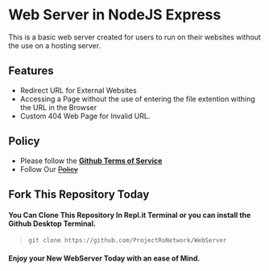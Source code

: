 # Web Server in NodeJS Express
 This is a basic web server created for users to run on their websites without the use on a hosting server.

 ## **Features**
 - Redirect URL for External Websites
 - Accessing a Page without the use of entering the file extention withing the URL in the Browser
 - Custom 404 Web Page for Invalid URL.

## Policy
- Please follow the **[Github Terms of Service](https://docs.github.com/en/github/site-policy/github-terms-of-service)**
- Follow Our ~~[Policy](https://daulric.tk/policy)~~ <!--We Need To Update Our Policy.-->

## **Fork This Repository Today**

#### You Can Clone This Repository In Repl.it Terminal or you can install the Github Desktop Terminal.
> `git clone https://github.com/ProjectRoNetwork/WebServer`

#### Enjoy your New WebServer Today with an ease of Mind. 